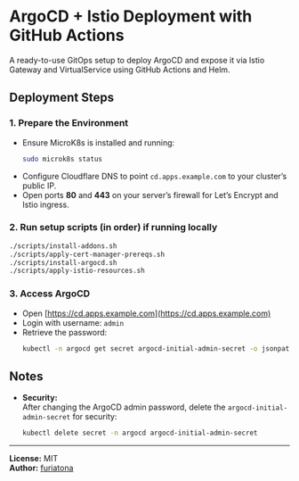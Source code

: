 # ArgoCD + Istio Deployment with GitHub Actions
A ready-to-use GitOps setup to deploy ArgoCD and expose it via Istio Gateway and VirtualService using GitHub Actions and Helm.

## Deployment Steps

### 1. Prepare the Environment

- Ensure MicroK8s is installed and running:
    ```sh
    sudo microk8s status
    ```
- Configure Cloudflare DNS to point `cd.apps.example.com` to your cluster’s public IP.
- Open ports **80** and **443** on your server’s firewall for Let’s Encrypt and Istio ingress.

### 2. Run setup scripts (in order) if running locally

```sh
./scripts/install-addons.sh
./scripts/apply-cert-manager-prereqs.sh
./scripts/install-argocd.sh
./scripts/apply-istio-resources.sh
```

### 3. Access ArgoCD

- Open [https://cd.apps.example.com](https://cd.apps.example.com)
- Login with username: `admin`
- Retrieve the password:
    ```sh
    kubectl -n argocd get secret argocd-initial-admin-secret -o jsonpath='{.data.password}' | base64 -d
    ```

## Notes

- **Security:**  
  After changing the ArgoCD admin password, delete the `argocd-initial-admin-secret` for security:
    ```sh
    kubectl delete secret -n argocd argocd-initial-admin-secret
    ```

---

**License:** MIT  
**Author:** [furiatona](https://github.com/furiatona)
